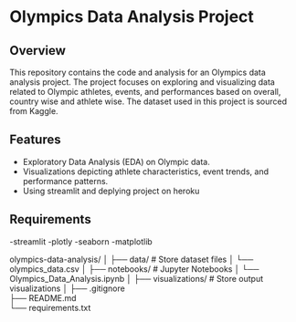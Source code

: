 # Olympics Data Analysis Project

## Overview

This repository contains the code and analysis for an Olympics data analysis project. The project focuses on exploring and visualizing data related to Olympic athletes, events, and performances based on overall, country wise and athlete wise. The dataset used in this project is sourced from Kaggle.

## Features

- Exploratory Data Analysis (EDA) on Olympic data.
- Visualizations depicting athlete characteristics, event trends, and performance patterns.
- Using streamlit and deplying project on heroku


## Requirements
-streamlit
-plotly
-seaborn
-matplotlib

olympics-data-analysis/
│
├── data/                 # Store dataset files
│   └── olympics_data.csv
│
├── notebooks/            # Jupyter Notebooks
│   └── Olympics_Data_Analysis.ipynb
│
├── visualizations/       # Store output visualizations
│
├── .gitignore            
├── README.md            
└── requirements.txt      



